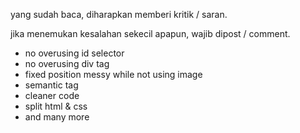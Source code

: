 yang sudah baca, diharapkan memberi kritik / saran.

jika menemukan kesalahan sekecil apapun, wajib dipost / comment.

- no overusing id selector
- no overusing div tag
- fixed position messy while not using image
- semantic tag
- cleaner code
- split html & css
- and many more
